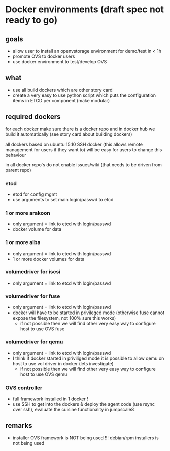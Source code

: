 # Docker environments (draft spec not ready to go)

## goals

- allow user to install an openvstorage environment for demo/test in < 1h
- promote OVS to docker users
- use docker environment to test/develop OVS

## what

- use all build dockers which are other story card
- create a very easy to use python script which puts the configuration items in ETCD per component (make modular)

## required dockers

for each docker make sure there is a docker repo
and in docker hub we build it automatically (see story card about building dockers)

all dockers based on ubuntu 15.10 SSH docker (this allows remote management for users if they want to)
will be easy for users to change this behaviour

in all docker repo's do not enable issues/wiki (that needs to be driven from parent repo)

### etcd
- etcd for config mgmt
- use arguments to set main login/passwd to etcd

### 1 or more arakoon
- only argument = link to etcd with login/passwd
- docker volume for data

### 1 or more alba
- only argument = link to etcd with login/passwd
- 1 or more docker volumes for data

### volumedriver for iscsi
- only argument = link to etcd with login/passwd

### volumedriver for fuse
- only argument = link to etcd with login/passwd
- docker will have to be started in privileged mode (otherwise fuse cannot expose the filesystem, not 100% sure this works)
  - if not possible then we will find other very easy way to configure host to use OVS fuse
  
### volumedriver for qemu
- only argument = link to etcd with login/passwd
- I think if docker started in priviliged mode it is possible to allow qemu on host to use vol driver in docker (lets investigate)
  - if not possible then we will find other very easy way to configure host to use OVS qemu

### OVS controller
- full framework installed in 1 docker !
- use SSH to get into the dockers & deploy the agent code (use rsync over ssh), evaluate the cuisine functionality in jumpscale8

## remarks
- installer OVS framework is NOT being used !!! debian/rpm installers is not being used

